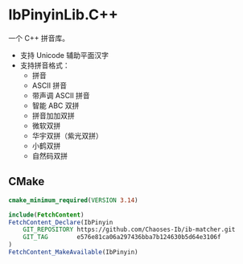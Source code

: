 # IbPinyinLib.C++
一个 C++ 拼音库。

* 支持 Unicode 辅助平面汉字
* 支持拼音格式：
    * 拼音
    * ASCII 拼音
    * 带声调 ASCII 拼音
    * 智能 ABC 双拼
    * 拼音加加双拼
    * 微软双拼
    * 华宇双拼（紫光双拼）
    * 小鹤双拼
    * 自然码双拼

## CMake
```cmake
cmake_minimum_required(VERSION 3.14)

include(FetchContent)
FetchContent_Declare(IbPinyin
    GIT_REPOSITORY https://github.com/Chaoses-Ib/ib-matcher.git
    GIT_TAG        e576e81ca06a297436bba7b124630b5d64e3106f
)
FetchContent_MakeAvailable(IbPinyin)
```